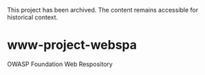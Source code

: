 This project has been archived. The content remains accessible for historical context.

# www-project-webspa
OWASP Foundation Web Respository

